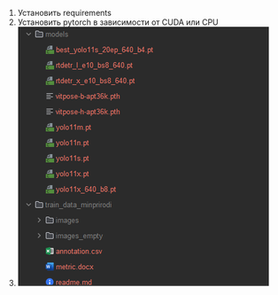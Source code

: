 1. Установить requirements
2. Установить pytorch в зависимости от CUDA или CPU
3. ![img.png](img.png)